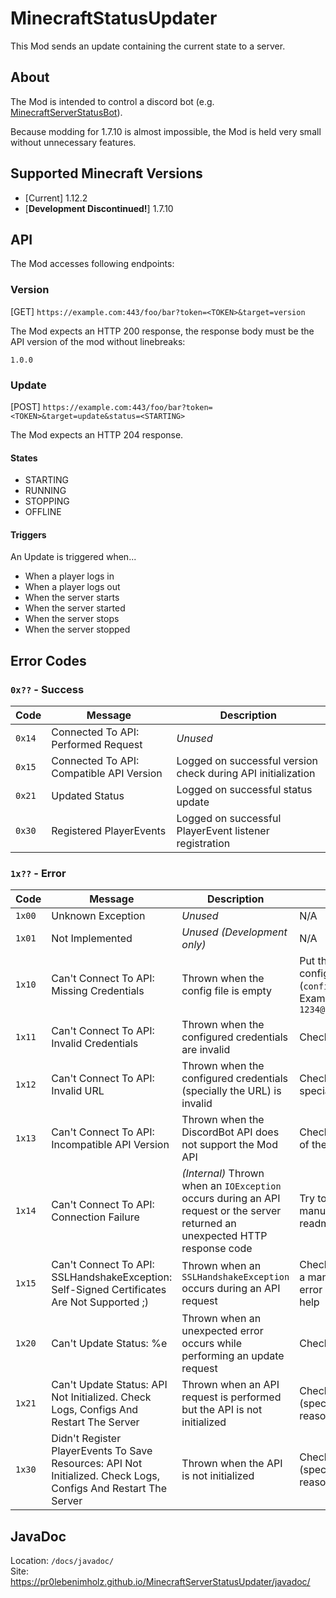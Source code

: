 # MinecraftStatusUpdater

This Mod sends an update containing the current state to a server.

## About

The Mod is intended to control a discord bot (e.g. [MinecraftServerStatusBot](https://github.com/pr0LebenImHolz/MinecraftServerStatusBot)).

Because modding for 1.7.10 is almost impossible, the Mod is held very small without unnecessary features.

## Supported Minecraft Versions

- [Current] 1.12.2
- [**Development Discontinued!**] 1.7.10

## API

The Mod accesses following endpoints:

### Version

[GET] `https://example.com:443/foo/bar?token=<TOKEN>&target=version`

The Mod expects an HTTP 200 response, the response body must be the API version of the mod without linebreaks:

`1.0.0`

### Update

[POST] `https://example.com:443/foo/bar?token=<TOKEN>&target=update&status=<STARTING>`

The Mod expects an HTTP 204 response.

#### States

- STARTING
- RUNNING
- STOPPING
- OFFLINE

#### Triggers

An Update is triggered when...

- When a player logs in
- When a player logs out
- When the server starts
- When the server started
- When the server stops
- When the server stopped

## Error Codes

### `0x??` - Success

| Code   | Message                                  | Description                                                  |
|--------|------------------------------------------|--------------------------------------------------------------|
| `0x14` | Connected To API: Performed Request      | _Unused_                                                     |
| `0x15` | Connected To API: Compatible API Version | Logged on successful version check during API initialization |
| `0x21` | Updated Status                           | Logged on successful status update                           |
| `0x30` | Registered PlayerEvents                  | Logged on successful PlayerEvent listener registration       |

### `1x??` - Error

| Code   | Message                                                                                                         | Description                                                                                                                    | Possible Solution                                                                                                                                                                                           |
|--------|-----------------------------------------------------------------------------------------------------------------|--------------------------------------------------------------------------------------------------------------------------------|-------------------------------------------------------------------------------------------------------------------------------------------------------------------------------------------------------------|
| `1x00` | Unknown Exception                                                                                               | _Unused_                                                                                                                       | N/A                                                                                                                                                                                                         |
| `1x01` | Not Implemented                                                                                                 | _Unused (Development only)_                                                                                                    | N/A                                                                                                                                                                                                         |
| `1x10` | Can't Connect To API: Missing Credentials                                                                       | Thrown when the config file is empty                                                                                           | Put the credentials (`token@url`) in the config file (`config/ServerStatusUpdater.txt`)<br />Example: `1234@https://example.com:443/foo/bar/`                                                               |
| `1x11` | Can't Connect To API: Invalid Credentials                                                                       | Thrown when the configured credentials are invalid                                                                             | Check the syntax of the credentials                                                                                                                                                                         |
| `1x12` | Can't Connect To API: Invalid URL                                                                               | Thrown when the configured credentials (specially the URL) is invalid                                                          | Check the syntax of the credentials, specially the URL (the part after the `@`)                                                                                                                             |
| `1x13` | Can't Connect To API: Incompatible API Version                                                                  | Thrown when the DiscordBot API does not support the Mod API                                                                    | Check the API versions in the releases of the [bot](https://github.com/pr0LebenImHolz/MinecraftServerStatusBot/releases) and [mod](https://github.com/pr0LebenImHolz/MinecraftServerStatusUpdater/releases) |
| `1x14` | Can't Connect To API: Connection Failure                                                                        | _(Internal)_ Thrown when an `IOException` occurs during an API request or the server returned an unexpected HTTP response code | Try to perform the HTTP request manually - for details read the [bot](https://github.com/pr0LebenImHolz/MinecraftServerStatusBot) readme                                                                    |
| `1x15` | Can't Connect To API: SSLHandshakeException: Self-Signed Certificates Are Not Supported ;)                      | Thrown when an `SSLHandshakeException` occurs during an API request                                                            | Check your TLS certificate, performing a manual HTTP request or read the error message of a web browser may help                                                                                            |
| `1x20` | Can't Update Status: %e                                                                                         | Thrown when an unexpected error occurs while performing an update request                                                      | Check for previously thrown errors                                                                                                                                                                          |
| `1x21` | Can't Update Status: API Not Initialized. Check Logs, Configs And Restart The Server                            | Thrown when an API request is performed but the API is not initialized                                                         | Check for previously thrown errors (specially `1x10` - `1x14`) to find out the reason why the API is not initialized                                                                                        |
| `1x30` | Didn't Register PlayerEvents To Save Resources: API Not Initialized. Check Logs, Configs And Restart The Server | Thrown when the API is not initialized                                                                                         | Check for previously thrown errors (specially `1x10` - `1x14`) to find out the reason why the API is not initialized                                                                                        |

## JavaDoc

Location: `/docs/javadoc/`<br>
Site: https://pr0lebenimholz.github.io/MinecraftServerStatusUpdater/javadoc/